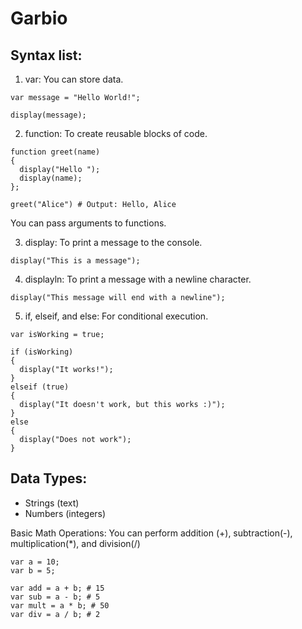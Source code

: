 # Garbio

## Syntax list:
1. var: You can store data.
``` garbio
var message = "Hello World!";

display(message);
```

2. function: To create reusable blocks of code.
``` garbio
function greet(name)
{
  display("Hello ");
  display(name);
};

greet("Alice") # Output: Hello, Alice
```
You can pass arguments to functions.

3. display: To print a message to the console.
``` garbio
display("This is a message");
```

4. displayln: To print a message with a newline character.
``` garbio
display("This message will end with a newline");
```

5. if, elseif, and else: For conditional execution.
``` garbio
var isWorking = true;

if (isWorking)
{
  display("It works!");
}
elseif (true)
{
  display("It doesn't work, but this works :)");
}
else
{
  display("Does not work");
}
```

## Data Types:
- Strings (text)
- Numbers (integers)

Basic Math Operations: You can perform addition (+), subtraction(-), multiplication(*), and division(/)
``` garbio
var a = 10;
var b = 5;

var add = a + b; # 15
var sub = a - b; # 5
var mult = a * b; # 50
var div = a / b; # 2
```
